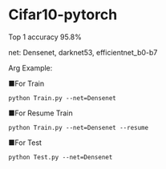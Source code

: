 # Cifar10-pytorch
Top 1 accuracy 95.8%

net: Densenet, darknet53, efficientnet_b0-b7

Arg Example:

  ■For Train

    python Train.py --net=Densenet

  ■For Resume Train

    python Train.py --net=Densenet --resume

  ■For Test
  
    python Test.py --net=Densenet


